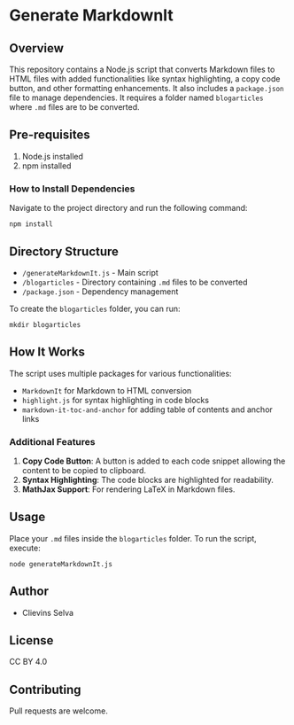 # Generate MarkdownIt

## Overview
This repository contains a Node.js script that converts Markdown files to HTML files with added functionalities like syntax highlighting, a copy code button, and other formatting enhancements. It also includes a `package.json` file to manage dependencies. It requires a folder named `blogarticles` where `.md` files are to be converted.

## Pre-requisites

1. Node.js installed
2. npm installed

### How to Install Dependencies
Navigate to the project directory and run the following command:
```
npm install
```

## Directory Structure
- `/generateMarkdownIt.js` - Main script
- `/blogarticles` - Directory containing `.md` files to be converted
- `/package.json` - Dependency management

To create the `blogarticles` folder, you can run:
```
mkdir blogarticles
```

## How It Works
The script uses multiple packages for various functionalities:

- `MarkdownIt` for Markdown to HTML conversion
- `highlight.js` for syntax highlighting in code blocks
- `markdown-it-toc-and-anchor` for adding table of contents and anchor links

### Additional Features
1. **Copy Code Button**: A button is added to each code snippet allowing the content to be copied to clipboard.
2. **Syntax Highlighting**: The code blocks are highlighted for readability.
3. **MathJax Support**: For rendering LaTeX in Markdown files.

## Usage
Place your `.md` files inside the `blogarticles` folder. To run the script, execute:
```
node generateMarkdownIt.js
```

## Author
- Clievins Selva

## License
CC BY 4.0

## Contributing
Pull requests are welcome.

